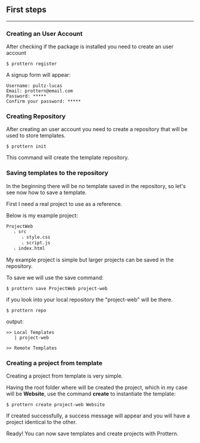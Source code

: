 ## First steps
---

### Creating an User Account
After checking if the package is installed you need to create an user account

```command
$ prottern register
```

A signup form will appear:

```
Username: pultz-lucas
Email: prottern@email.com
Password: *****
Confirm your password: *****
```

### Creating Repository
After creating an user account you need to create a repository that will be used to store templates.

```command
$ prottern init
``` 

This command will create the template repository.

### Saving templates to the repository
In the beginning there will be no template saved in the repository, so let's see now how to save a template.

First I need a real project to use as a reference.

Below is my example project:

```
ProjectWeb
   ˪ src
      ˪ style.css
      ˪ script.js 
   ˪ index.html
```

My example project is simple but larger projects can be saved in the repository.

To save we will use the save command:

```command
$ prottern save ProjectWeb project-web
```

if you look into your local repository the "project-web" will be there.

```command
$ prottern repo
```

output:

```
>> Local Templates
   | project-web

>> Remote Templates
```

### Creating a project from template
Creating a project from template is very simple.

Having the root folder where will be created the project, which in my case will be **Website**, use the command **create** to instantiate the template:

```command
$ prottern create project-web Website
```

If created successfully, a success message will appear and you will have a project identical to the other.

Ready! You can now save templates and create projects with Prottern. 
